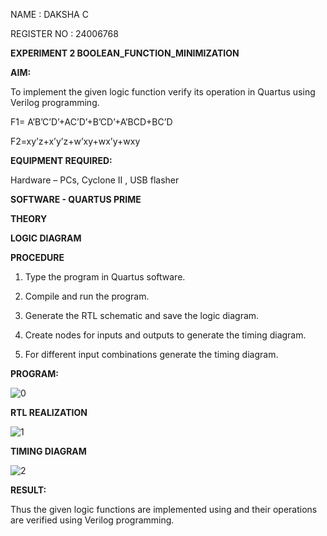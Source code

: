NAME : DAKSHA C

REGISTER NO : 24006768

**EXPERIMENT 2  BOOLEAN_FUNCTION_MINIMIZATION**

**AIM:**

To implement the given logic function verify its operation in Quartus using Verilog programming.

F1= A’B’C’D’+AC’D’+B’CD’+A’BCD+BC’D 

F2=xy’z+x’y’z+w’xy+wx’y+wxy

**EQUIPMENT REQUIRED:**

Hardware – PCs, Cyclone II , USB flasher

**SOFTWARE - QUARTUS PRIME**

**THEORY**

**LOGIC DIAGRAM**

**PROCEDURE**

1.	Type the program in Quartus software.

2.	Compile and run the program.

3.	Generate the RTL schematic and save the logic diagram.

4.	Create nodes for inputs and outputs to generate the timing diagram.

5.	For different input combinations generate the timing diagram.


**PROGRAM:**

![0](https://github.com/user-attachments/assets/902171ec-69bd-4dd6-a6cf-402b7003810f)


**RTL REALIZATION**

![1](https://github.com/user-attachments/assets/4529098d-d213-4baf-9965-2a410942452c)


**TIMING DIAGRAM**

![2](https://github.com/user-attachments/assets/ee598430-cff5-468b-904a-1b5256816701)

**RESULT:**

Thus the given logic functions are implemented using and their operations are verified using Verilog programming.

